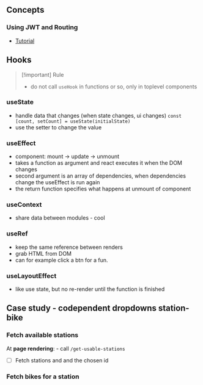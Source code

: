 ## Concepts

### Using JWT and Routing
- [Tutorial](https://www.permify.co/post/jwt-authentication-in-react#:~:text=JWT%2C%20or%20JSON%20Web%20Token,protected%20data%20and%20access%20services.)

## Hooks

> [!important] Rule
> - do not call `useHook` in functions or so, only in toplevel components

### useState
- handle data that changes (when state changes, ui changes)
`const [count, setCount] = useState(initialState)`
- use the setter to change the value

### useEffect
- component: mount -> update -> unmount
- takes a function as argument and react executes it when the DOM changes
- second argument is an array of dependencies, when dependencies change the useEffect is run again
- the return function specifies what happens at unmount of component

### useContext
- share data between modules - cool

### useRef
- keep the same reference between renders
- grab HTML from DOM
- can for example click a btn for a fun.

### useLayoutEffect
- like use state, but no re-render until the function is finished

## Case study - codependent dropdowns station-bike

### Fetch available stations
At **page rendering**: - call `/get-usable-stations`

- [ ] Fetch stations and and the chosen id

### Fetch bikes for a station
